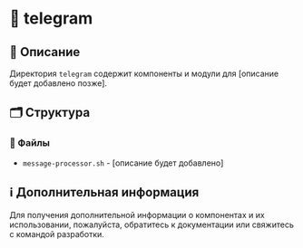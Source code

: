 # 📁 telegram

## 📝 Описание
Директория `telegram` содержит компоненты и модули для [описание будет добавлено позже].

## 🗂️ Структура

### 📄 Файлы

- `message-processor.sh` - [описание будет добавлено]

## ℹ️ Дополнительная информация

Для получения дополнительной информации о компонентах и их использовании, пожалуйста, обратитесь к документации или свяжитесь с командой разработки.
